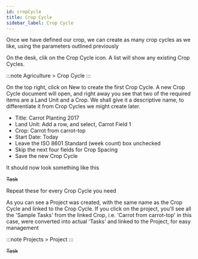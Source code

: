 ```yaml
---
id: cropCycle
title: Crop Cycle
sidebar_label: Crop Cycle
---
```


Once we have defined our crop, we can create as many crop cycles as we like, using the parameters outlined previously

On the desk, clik on the Crop Cycle icon. A list will show any existing Crop Cycles.

:::note
Agriculture > Crop Cycle
:::

On the top right, click on New to create the first Crop Cycle. A new Crop Cycle document will open, and right away you see that two of the required items are a Land Unit and a Crop. We shall give it a descriptive name, to differentiate it from Crop Cycles we might create later.

- Title: Carrot Planting 2017
- Land Unit: Add a row, and select, Carrot Field 1
- Crop: Carrot from carrot-top
- Start Date: Today
- Leave the ISO 8601 Standard (week count) box unchecked
- Skip the next four fields for Crop Spacing
- Save the new Crop Cycle

It should now look something like this

~~Task~~

Repeat these for every Crop Cycle you need

As you can see a Project was created, with the same name as the Crop Cycle and linked to the Crop Cycle. If you click on the project, you'll see all the 'Sample Tasks' from the linked Crop, i.e. 'Carrot from carrot-top' in this case, were converted into actual 'Tasks' and linked to the Project, for easy management

:::note
Projects > Project
:::

~~Task~~
